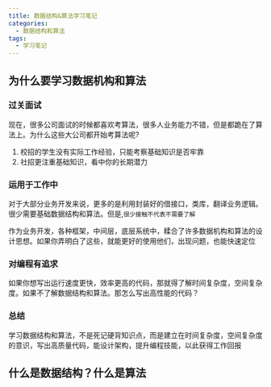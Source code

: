 ```yaml
---
title: 数据结构&算法学习笔记
categories:
  - 数据结构和算法
tags:
  - 学习笔记
---
```


## 为什么要学习数据机构和算法

### 过关面试

现在，很多公司面试的时候都喜欢考算法，很多人业务能力不错，但是都跪在了算法上。为什么这些大公司都开始考算法呢?

1. 校招的学生没有实际工作经验，只能考察基础知识是否牢靠
2. 社招更注重基础知识，看中你的长期潜力

### 运用于工作中

对于大部分业务开发来说，更多的是利用封装好的借接口，类库，翻译业务逻辑。很少需要基础数据结构和算法。但是,`很少接触不代表不需要了解`

作为业务开发，各种框架，中间层，底层系统中，糅合了许多数据机构和算法的设计思想。如果你弄明白了这些，就能更好的使用他们，出现问题，也能快速定位

### 对编程有追求

如果你想写出运行速度更快，效率更高的代码，那就得了解时间复杂度，空间复杂度。如果不了解数据结构和算法。那怎么写出高性能的代码？

### 总结

学习数据结构和算法，不是死记硬背知识点，而是建立在时间复杂度，空间复杂度的意识，写出高质量代码，能设计架构，提升编程技能，以此获得工作回报

## 什么是数据结构？什么是算法
